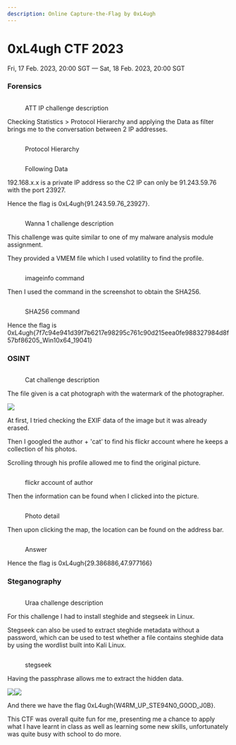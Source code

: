 ```yaml
---
description: Online Capture-the-Flag by 0xL4ugh
---
```


# 0xL4ugh CTF 2023

&#x20;Fri, 17 Feb. 2023, 20:00 SGT — Sat, 18 Feb. 2023, 20:00 SGT



### Forensics

<figure><img src="../.gitbook/assets/image (6).png" alt=""><figcaption><p>ATT IP challenge description</p></figcaption></figure>

Checking Statistics > Protocol Hierarchy and applying the Data as filter brings me to the conversation between 2 IP addresses.

<figure><img src="../.gitbook/assets/image (14).png" alt=""><figcaption><p>Protocol Hierarchy</p></figcaption></figure>

<figure><img src="../.gitbook/assets/image (13).png" alt=""><figcaption><p>Following Data</p></figcaption></figure>

192.168.x.x is a private IP address so the C2 IP can only be 91.243.59.76 with the port 23927.

Hence the flag is 0xL4ugh{91.243.59.76\_23927}.



<figure><img src="../.gitbook/assets/image (8).png" alt=""><figcaption><p>Wanna 1 challenge description</p></figcaption></figure>

This challenge was quite similar to one of my malware analysis module assignment.

They provided a VMEM file which I used volatility to find the profile.

<figure><img src="../.gitbook/assets/image.png" alt=""><figcaption><p>imageinfo command</p></figcaption></figure>

Then I used the command in the screenshot to obtain the SHA256.

<figure><img src="../.gitbook/assets/image (2).png" alt=""><figcaption><p>SHA256 command</p></figcaption></figure>

Hence the flag is 0xL4ugh{7f7c94e941d39f7b6217e98295c761c90d215eea0fe988327984d8f57bf86205\_Win10x64\_19041}





### OSINT&#x20;

<figure><img src="../.gitbook/assets/image (1).png" alt=""><figcaption><p>Cat challenge description</p></figcaption></figure>

The file given is a cat photograph with the watermark of the photographer.

![](<../.gitbook/assets/image (27).png>)

At first, I tried checking the EXIF data of the image but it was already erased.

Then I googled the author + 'cat' to find his flickr account where he keeps a collection of his photos.

Scrolling through his profile allowed me to find the original picture.

<figure><img src="../.gitbook/assets/image (5).png" alt=""><figcaption><p>flickr account of author</p></figcaption></figure>

Then the information can be found when I clicked into the picture.

<figure><img src="../.gitbook/assets/image (28).png" alt=""><figcaption><p>Photo detail</p></figcaption></figure>

Then upon clicking the map, the location can be found on the address bar.

<figure><img src="../.gitbook/assets/image (4).png" alt=""><figcaption><p>Answer</p></figcaption></figure>

Hence the flag is 0xL4ugh{29.386886,47.977166}



### Steganography

<figure><img src="../.gitbook/assets/image (19).png" alt=""><figcaption><p>Uraa challenge description</p></figcaption></figure>

For this challenge I had to install steghide and stegseek in Linux.

Stegseek can also be used to extract steghide metadata without a password, which can be used to test whether a file contains steghide data by using the wordlist built into Kali Linux.

<figure><img src="../.gitbook/assets/image (21).png" alt=""><figcaption><p>stegseek</p></figcaption></figure>

Having the passphrase allows me to extract the hidden data.

![](<../.gitbook/assets/image (12).png>)![](<../.gitbook/assets/image (10).png>)

And there we have the flag 0xL4ugh{W4RM\_UP\_STE94N0\_G0OD\_J0B}.



This CTF was overall quite fun for me, presenting me a chance to apply what I have learnt in class as well as learning some new skills, unfortunately was quite busy with school to do more.

